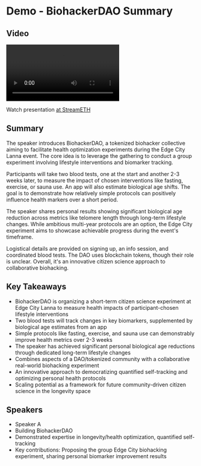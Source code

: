# Demo - BiohackerDAO Summary

## Video
<video controls>
<source src="https://vod-cdn.lp-playback.studio/raw/jxf4iblf6wlsyor6526t4tcmtmqa/catalyst-vod-com/hls/c276cuatjwksqmy9/index.m3u8" type="application/x-mpegURL">
  Your browser does not support the video tag.
</video>

Watch presentation [at StreamETH](https://streameth.org/edge_city/watch?session=670ca1142f3849fecfba220c)

## Summary
The speaker introduces BiohackerDAO, a tokenized biohacker collective aiming to facilitate health optimization experiments during the Edge City Lanna event. The core idea is to leverage the gathering to conduct a group experiment involving lifestyle interventions and biomarker tracking.

Participants will take two blood tests, one at the start and another 2-3 weeks later, to measure the impact of chosen interventions like fasting, exercise, or sauna use. An app will also estimate biological age shifts. The goal is to demonstrate how relatively simple protocols can positively influence health markers over a short period.

The speaker shares personal results showing significant biological age reduction across metrics like telomere length through long-term lifestyle changes. While ambitious multi-year protocols are an option, the Edge City experiment aims to showcase achievable progress during the event's timeframe.

Logistical details are provided on signing up, an info session, and coordinated blood tests. The DAO uses blockchain tokens, though their role is unclear. Overall, it's an innovative citizen science approach to collaborative biohacking.

## Key Takeaways
- BiohackerDAO is organizing a short-term citizen science experiment at Edge City Lanna to measure health impacts of participant-chosen lifestyle interventions
- Two blood tests will track changes in key biomarkers, supplemented by biological age estimates from an app
- Simple protocols like fasting, exercise, and sauna use can demonstrably improve health metrics over 2-3 weeks
- The speaker has achieved significant personal biological age reductions through dedicated long-term lifestyle changes
- Combines aspects of a DAO/tokenized community with a collaborative real-world biohacking experiment
- An innovative approach to democratizing quantified self-tracking and optimizing personal health protocols
- Scaling potential as a framework for future community-driven citizen science in the longevity space

## Speakers
- Speaker A
- Building BiohackerDAO
- Demonstrated expertise in longevity/health optimization, quantified self-tracking
- Key contributions: Proposing the group Edge City biohacking experiment, sharing personal biomarker improvement results

